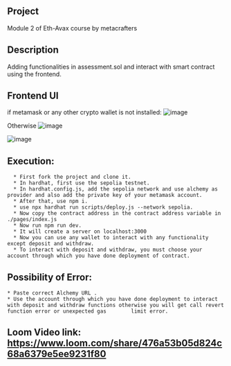 ## Project 
Module 2 of Eth-Avax course by metacrafters

## Description
Adding functionalities in assessment.sol and interact with smart contract using the frontend.

## Frontend UI
if metamask or any other crypto wallet is not installed:
![image](https://github.com/Alok-Raturi/SCM-Starter/assets/110283609/6d5412fe-e053-44d2-a125-6e8f994e0340)

Otherwise
![image](https://github.com/Alok-Raturi/SCM-Starter/assets/110283609/099d31d2-331d-4e11-ac06-39f48e449269)

![image](https://github.com/Alok-Raturi/SCM-Starter/assets/110283609/e7cb0b3e-35fe-4a38-946f-05609d0ce676)

## Execution:
      * First fork the project and clone it.
      * In hardhat, first use the sepolia testnet.
      * In hardhat.config.js, add the sepolia network and use alchemy as provider and also add the private key of your metamask account.
      * After that, use npm i.
      * use npx hardhat run scripts/deploy.js --network sepolia.
      * Now copy the contract address in the contract address variable in ./pages/index.js
      * Now run npm run dev.
      * It will create a server on localhost:3000
      * Now you can use any wallet to interact with any functionality except deposit and withdraw.
      * To interact with deposit and withdraw, you must choose your account through which you have done deployment of contract.

## Possibility of Error:
    * Paste correct Alchemy URL .
    * Use the account through which you have done deployment to interact with deposit and withdraw functions otherwise you will get call revert function error or unexpected gas        limit error.
## Loom Video link:  https://www.loom.com/share/476a53b05d824c68a6379e5ee9231f80

    
